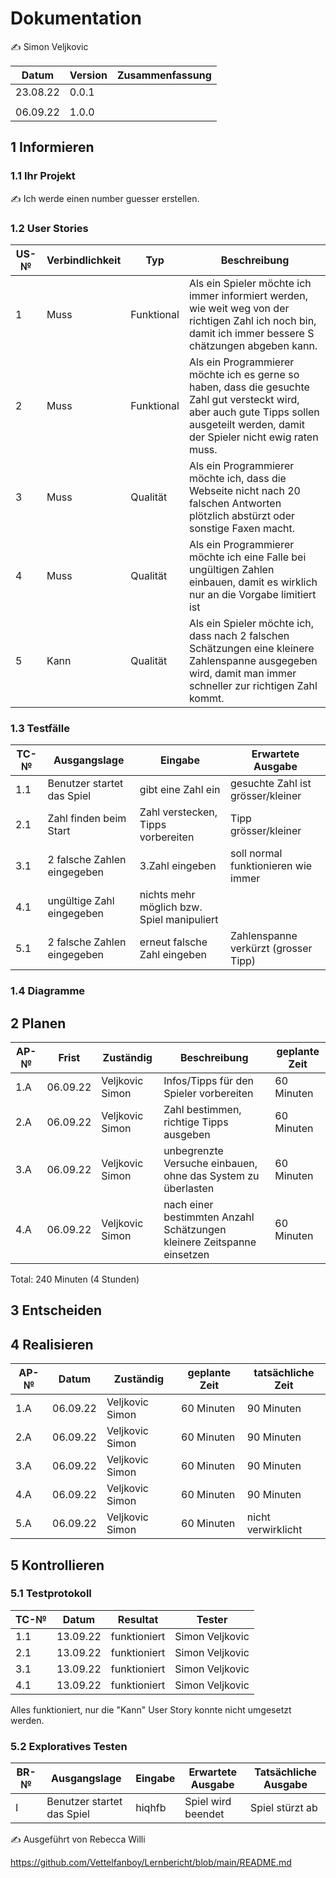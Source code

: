 # Dokumentation

✍️ Simon Veljkovic

| Datum | Version | Zusammenfassung                                              |
| ----- | ------- | ------------------------------------------------------------ |
|23.08.22      | 0.0.1   |   |
|       |     |                                                              |
|06.09.22       | 1.0.0   |                                                              |

## 1 Informieren

### 1.1 Ihr Projekt

✍️ Ich werde einen number guesser erstellen.

### 1.2 User Stories

| US-№ | Verbindlichkeit | Typ  | Beschreibung                       |
| ---- | --------------- | ---- | ---------------------------------- |
| 1    | Muss                |Funktional| Als ein Spieler möchte ich immer informiert werden, wie weit weg von der richtigen Zahl ich noch bin, damit ich immer bessere S chätzungen abgeben kann.|
| 2    | Muss                |Funktional|  Als ein Programmierer möchte ich es gerne so haben, dass die gesuchte Zahl gut versteckt wird, aber auch gute Tipps sollen ausgeteilt werden, damit der Spieler nicht ewig raten muss.                                   |
| 3    | Muss                |Qualität| Als ein Programmierer möchte ich, dass die Webseite nicht nach 20 falschen Antworten plötzlich abstürzt oder sonstige Faxen macht.
| 4    | Muss                |Qualität| Als ein Programmierer möchte ich eine Falle bei ungültigen Zahlen einbauen, damit es wirklich nur an die Vorgabe limitiert ist
| 5   | Kann               |Qualität| Als ein Spieler möchte ich, dass nach 2 falschen Schätzungen eine kleinere Zahlenspanne ausgegeben wird, damit man immer schneller zur richtigen Zahl kommt.             


### 1.3 Testfälle

| TC-№ | Ausgangslage | Eingabe | Erwartete Ausgabe |
| ---- | ------------ | ------- | ----------------- |
| 1.1  | Benutzer startet das Spiel | gibt eine Zahl ein | gesuchte Zahl ist grösser/kleiner |
| 2.1  | Zahl finden beim Start | Zahl verstecken, Tipps vorbereiten | Tipp grösser/kleiner |                   
| 3.1  | 2 falsche Zahlen eingegeben | 3.Zahl eingeben | soll normal funktionieren wie immer |
| 4.1  | ungültige Zahl eingegeben | nichts mehr möglich bzw. Spiel manipuliert
| 5.1  | 2 falsche Zahlen eingegeben | erneut falsche Zahl eingeben | Zahlenspanne verkürzt (grosser Tipp) |


### 1.4 Diagramme



## 2 Planen

| AP-№ | Frist | Zuständig | Beschreibung | geplante Zeit |
| ---- | ----- | --------- | ------------ | ------------- |
| 1.A  | 06.09.22 | Veljkovic Simon | Infos/Tipps für den Spieler vorbereiten | 60 Minuten |
| 2.A  | 06.09.22 | Veljkovic Simon | Zahl bestimmen, richtige Tipps ausgeben | 60 Minuten |              
| 3.A  | 06.09.22 | Veljkovic Simon | unbegrenzte Versuche einbauen, ohne das System zu überlasten | 60 Minuten |
| 4.A  | 06.09.22 | Veljkovic Simon | nach einer bestimmten Anzahl Schätzungen kleinere Zeitspanne einsetzen | 60 Minuten |
Total: 240 Minuten (4 Stunden)





## 3 Entscheiden



## 4 Realisieren

| AP-№ | Datum | Zuständig | geplante Zeit | tatsächliche Zeit |
| ---- | ----- | --------- | ------------- | ----------------- |
| 1.A | 06.09.22       |Veljkovic Simon           |60 Minuten               |90 Minuten                   |
| 2.A | 06.09.22       |Veljkovic Simon           |60 Minuten               |90 Minuten                   |
| 3.A | 06.09.22       |Veljkovic Simon           |60 Minuten               |90 Minuten                   |
| 4.A | 06.09.22       |Veljkovic Simon           |60 Minuten               |90 Minuten                   |
| 5.A | 06.09.22       |Veljkovic Simon           |60 Minuten               |nicht verwirklicht           |



## 5 Kontrollieren

### 5.1 Testprotokoll

| TC-№ | Datum | Resultat | Tester |
| ---- | ----- | -------- | ------ |
| 1.1  | 13.09.22      |funktioniert          |Simon Veljkovic        |
| 2.1  | 13.09.22      |funktioniert          |Simon Veljkovic        |
| 3.1  | 13.09.22      |funktioniert          |Simon Veljkovic        |
| 4.1  | 13.09.22      |funktioniert          |Simon Veljkovic        |

Alles funktioniert, nur die "Kann" User Story konnte nicht umgesetzt werden.

### 5.2 Exploratives Testen

| BR-№ | Ausgangslage | Eingabe | Erwartete Ausgabe | Tatsächliche Ausgabe |
| ---- | ------------ | ------- | ----------------- | -------------------- |
| I    |Benutzer startet das Spiel| hiqhfb |Spiel wird beendet  |Spiel stürzt ab |


✍️ Ausgeführt von Rebecca Willi

https://github.com/Vettelfanboy/Lernbericht/blob/main/README.md


